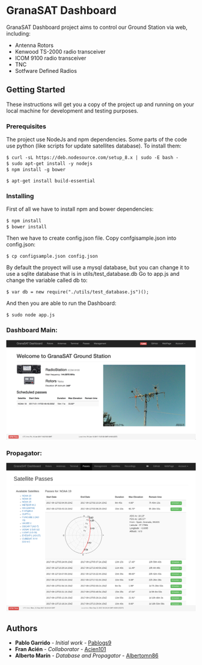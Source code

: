 # GranaSAT Dashboard

GranaSAT Dashboard project aims to control our Ground Station via web, including:

- Antenna Rotors
- Kenwood TS-2000 radio transceiver
- ICOM 9100 radio transceiver
- TNC
- Sotfware Defined Radios

## Getting Started

These instructions will get you a copy of the project up and running on your local machine for development and testing purposes.

### Prerequisites

The project use NodeJs and npm dependencies. Some parts of the code use python (like scripts for update satellites database). To install them:
```
$ curl -sL https://deb.nodesource.com/setup_8.x | sudo -E bash -
$ sudo apt-get install -y nodejs
$ npm install -g bower
```

```
$ apt-get install build-essential
```

### Installing

First of all we have to install npm and bower dependencies:

```
$ npm install
$ bower install
``` 

Then we have to create config.json file. Copy confgisample.json into config.json:

```
$ cp configsample.json config.json
```

By default the proyect will use a mysql database, but you can change it to use a sqlite database that is in utils/test_database.db
Go to app.js and change the variable called db to:

```
$ var db = new require("./utils/test_database.js")();
```

And then you are able to run the Dashboard:
```
$ sudo node app.js
```

### Dashboard Main:

<img src="static/images/dashboardImages/main.png" alt="Dashboard Main">

### Propagator:

<img src="static/images/dashboardImages/propagator.png" alt="Propagator">

## Authors

* **Pablo Garrido**  - *Initial work* - [Pablogs9](https://github.com/pablogs9)
* **Fran Acién** - *Collaborator* - [Acien101](https://github.com/acien101)
* **Alberto Marín** - *Database and Propagator* - [Albertomn86](https://github.com/albertomn86)

